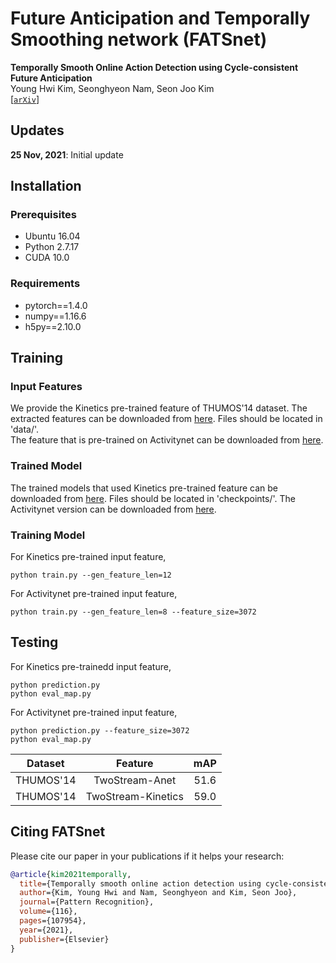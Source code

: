 # Future Anticipation and Temporally Smoothing network (FATSnet)
**Temporally Smooth Online Action Detection using Cycle-consistent Future Anticipation**  
Young Hwi Kim, Seonghyeon Nam, Seon Joo Kim  
[[`arXiv`](https://arxiv.org/abs/2104.08030)]

## Updates
**25 Nov, 2021**: Initial update

## Installation

### Prerequisites
- Ubuntu 16.04  
- Python 2.7.17   
- CUDA 10.0  

### Requirements
- pytorch==1.4.0  
- numpy==1.16.6
- h5py==2.10.0

## Training

### Input Features
We provide the Kinetics pre-trained feature of THUMOS'14 dataset. The extracted features can be downloaded from [here](https://drive.google.com/file/d/1GwQjMq0Eyc3XWljeeaSqwbTal5y76Xwy/view?usp=sharing). Files should be located in 'data/'.  
The feature that is pre-trained on Activitynet can be downloaded from [here](https://drive.google.com/file/d/1trAN8g-xRyIIFMXEsqmgowD2CJcEGY10/view?usp=sharing).

### Trained Model
The trained models that used Kinetics pre-trained feature can be downloaded from [here](https://yonsei-my.sharepoint.com/:u:/g/personal/younghwikim_o365_yonsei_ac_kr/Eb07Uoe0FqdPn_BFZV4TsMoBeVCrvtKTCkM7ipJm-37bxA?e=ZdjbUU). Files should be located in 'checkpoints/'. 
The Activitynet version can be downloaded from [here](https://yonsei-my.sharepoint.com/:u:/g/personal/younghwikim_o365_yonsei_ac_kr/EcD7ts2emIxPk-JztT1gMEMBQpRpPx6P8ezaEFL2iQr9UQ?e=JY3go1).

### Training Model
For Kinetics pre-trained input feature,
```
python train.py --gen_feature_len=12
```
For Activitynet pre-trained input feature,
```
python train.py --gen_feature_len=8 --feature_size=3072
```


## Testing
For Kinetics pre-trainedd input feature,
```
python prediction.py
python eval_map.py
```
For Activitynet pre-trained input feature,
```
python prediction.py --feature_size=3072
python eval_map.py
```


| Dataset | Feature | mAP | 
|:--------------:|:--------------:|:--------------:| 
| THUMOS'14 | TwoStream-Anet | 51.6 |
| THUMOS'14 | TwoStream-Kinetics | 59.0 |


## Citing FATSnet
Please cite our paper in your publications if it helps your research:

```BibTeX
@article{kim2021temporally,
  title={Temporally smooth online action detection using cycle-consistent future anticipation},
  author={Kim, Young Hwi and Nam, Seonghyeon and Kim, Seon Joo},
  journal={Pattern Recognition},
  volume={116},
  pages={107954},
  year={2021},
  publisher={Elsevier}
}
```
